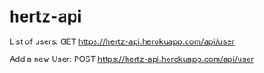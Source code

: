 # hertz-api

List of users:
GET https://hertz-api.herokuapp.com/api/user

Add a new User:
POST https://hertz-api.herokuapp.com/api/user
